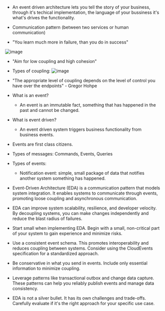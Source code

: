 - An event driven architecture lets you tell the story of your business, through it's techical implementation, the language of your bussiness it's what's drives the functionality.

- Communication pattern (between two services or human communication)

- "You learn much more in failure, than you do in success"

![image](https://github.com/user-attachments/assets/616ddcbc-421a-45d9-8417-3ec3711b27a4)

- "Aim for low coupling and high cohesion"

- Types of coupling:
![image](https://github.com/user-attachments/assets/41f09fcf-24dc-4411-aed0-40c99e39b8a0)

- "The appropriate level of coupling depends on the level of control you have over the endpoints" - Gregor Hohpe

- What is an event?
  - An event is an immutable fact, something that has happened in the past and cannot be changed. 

- What is event driven?
  - An event driven system triggers business functionality from business events.

- Events are first class citizens.
  
- Types of messages: Commands, Events, Queries
- Types of events:
  - Notification event: simple, small package of data that notifies another system something has happened. 

- Event-Driven Architecture (EDA) is a communication pattern that models system integration. It enables systems to communicate through events, promoting loose coupling and asynchronous communication.
- EDA can improve system scalability, resilience, and developer velocity. By decoupling systems, you can make changes independently and reduce the blast radius of failures.
- Start small when implementing EDA. Begin with a small, non-critical part of your system to gain experience and minimize risks.
- Use a consistent event schema. This promotes interoperability and reduces coupling between systems. Consider using the CloudEvents specification for a standardized approach.
- Be conservative in what you send in events. Include only essential information to minimize coupling.
- Leverage patterns like transactional outbox and change data capture. These patterns can help you reliably publish events and manage data consistency.
- EDA is not a silver bullet. It has its own challenges and trade-offs. Carefully evaluate if it's the right approach for your specific use case. 



